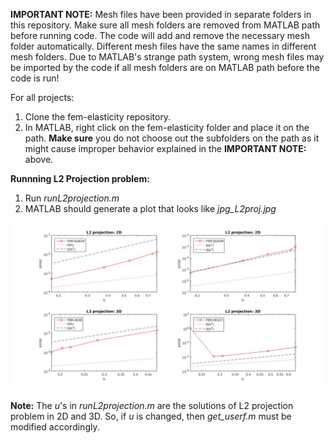 **IMPORTANT NOTE:** 
Mesh files have been provided in separate folders in this repository. Make sure
all mesh folders are removed from MATLAB path before running code. The code will 
add and remove the necessary mesh folder automatically. Different mesh files have
the same names in different mesh folders. Due to MATLAB's strange path system, 
wrong mesh files may be imported by the code if all mesh folders are on MATLAB path 
before the code is run!

For all projects:
1. Clone the fem-elasticity repository.
2. In MATLAB, right click on the fem-elasticity folder and place it on the path. **Make sure** you do not choose out the subfolders on the path as it might cause improper behavior explained in the **IMPORTANT NOTE:** above.

**Runnning L2 Projection problem:**
1. Run _runL2projection.m_
2. MATLAB should generate a plot that looks like _jpg_L2proj.jpg_

  ![alt text][L2]

   [L2]: https://github.com/ArashMehraban/fem-elasticity/blob/master/jpg_L2proj.jpg "L2 projection"

 **Note:** The _u_'s in _runL2projection.m_ are the solutions of L2 projection problem in 2D
       and 3D. So, if _u_ is changed, then _get_userf.m_ must be modified accordingly.
